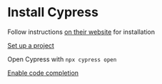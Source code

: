 # Install Cypress

Follow instructions [on their website](https://docs.cypress.io/guides/getting-started/installing-cypress.html#System-requirements) for installation

[Set up a project](https://docs.cypress.io/guides/dashboard/projects.html#Setup)

Open Cypress with `npx cypress open`

[Enable code completion](https://docs.cypress.io/guides/tooling/typescript-support.html#Configure-tsconfig-json)
